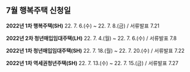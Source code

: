 ## 7월 행복주택 신청일
**2022년 1차 행복주택(SH)**
22. 7. 6.(수) ~ 22. 7. 8.(금) / 서류발표 7.21

**2022년 2차 청년매입임대주택(LH)**
22. 7. 4.(월) ~ 22. 7. 6.(수) / 서류발표 7.8

**2022년 1차 청년매입임대주택(SH)**
22. 7. 18.(월) ~ 22. 7. 20.(수) / 서류발표 7.22

**2022년 1차 역세권청년주택(SH)**
22. 7. 13.(수) ~ 22. 7. 15.(금) / 서류발표 7.27
